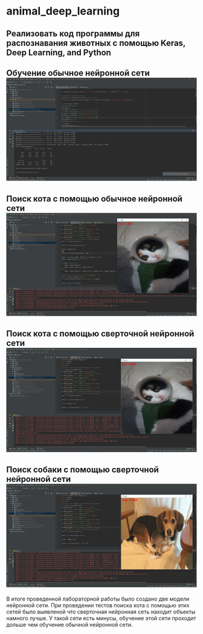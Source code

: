 animal_deep_learning
=========
Реализовать код программы для распознавания животных с помощью Keras, Deep Learning, and Python
---------
Обучение обычное нейронной сети
![alt text](https://github.com/Salamandr-DEV/animal_deep_learning/blob/main/screenshots/nn%20learning.png?raw=true)
---------
Поиск кота с помощью обычное нейронной сети
![alt text](https://github.com/Salamandr-DEV/animal_deep_learning/blob/main/screenshots/nn%20search%20cat.png?raw=true)
---------
Поиск кота с помощью сверточной нейронной сети
![alt text](https://github.com/Salamandr-DEV/animal_deep_learning/blob/main/screenshots/vgg%20search%20cat.png?raw=true)
---------
Поиск собаки с помощью сверточной нейронной сети
![alt text](https://github.com/Salamandr-DEV/animal_deep_learning/blob/main/screenshots/vgg%20search%20dog.png?raw=true)
---------
В итоге проведенной лабораторной работы было создано две модели нейронной сети. При проведении тестов поиска кота с помощью этих сетей было выявленой что сверточная нейронная сеть находит объекты намного лучше. У такой сети есть минусы, обучение этой сети проходит дольше чем обучение обычной нейронной сети.

